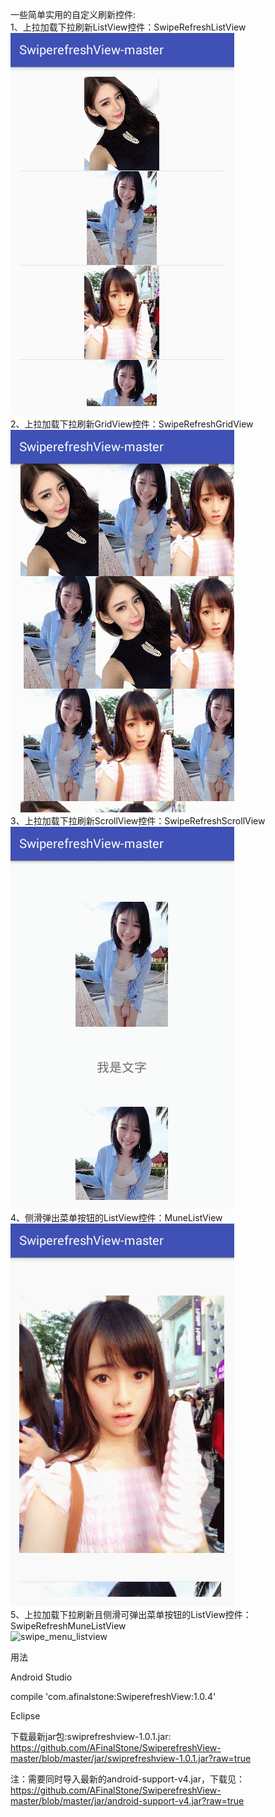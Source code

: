 一些简单实用的自定义刷新控件:<br>
1、上拉加载下拉刷新ListView控件：SwipeRefreshListView<br>
![listview](https://github.com/AFinalStone/SwiperefreshView-master/blob/master/screenshot/listview.gif)<br>
2、上拉加载下拉刷新GridView控件：SwipeRefreshGridView<br>
![gridview](https://github.com/AFinalStone/SwiperefreshView-master/blob/master/screenshot/gridview.gif)<br>
3、上拉加载下拉刷新ScrollView控件：SwipeRefreshScrollView<br>
![scrollview](https://github.com/AFinalStone/SwiperefreshView-master/blob/master/screenshot/scrollview.gif)<br>
4、侧滑弹出菜单按钮的ListView控件：MuneListView<br>
![menu_listview](https://github.com/AFinalStone/SwiperefreshView-master/blob/master/screenshot/menu_listview.gif)<br>
5、上拉加载下拉刷新且侧滑可弹出菜单按钮的ListView控件：SwipeRefreshMuneListView<br>
![swipe_menu_listview](https://github.com/AFinalStone/SwiperefreshView-master/blob/master/screenshot/swipe_menu_listview.gif)

用法<br>

Android Studio<br>

compile 'com.afinalstone:SwiperefreshView:1.0.4'<br>

Eclipse<br>

下载最新jar包:swiprefreshview-1.0.1.jar:
https://github.com/AFinalStone/SwiperefreshView-master/blob/master/jar/swiprefreshview-1.0.1.jar?raw=true

注：需要同时导入最新的android-support-v4.jar，下载见：https://github.com/AFinalStone/SwiperefreshView-master/blob/master/jar/android-support-v4.jar?raw=true
